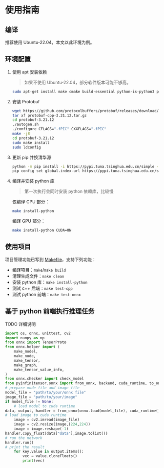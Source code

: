 ﻿# 使用指南

## 编译

推荐使用 Ubuntu-22.04，本文以此环境为例。

## 环境配置

1. 使用 apt 安装依赖

   > 如果不使用 Ubuntu-22.04，部分软件版本可能不够高。

   ```bash
   sudo apt-get install make cmake build-essential python-is-python3 python-dev-is-python3 python3-pip libdw-dev
   ```

2. 安装 Protobuf

   ```bash
   wget https://github.com/protocolbuffers/protobuf/releases/download/v21.12/protobuf-cpp-3.21.12.tar.gz
   tar xf protobuf-cpp-3.21.12.tar.gz
   cd protobuf-3.21.12
   ./autogen.sh
   ./configure CFLAGS="-fPIC" CXXFLAGS="-fPIC"
   make -j8
   cd protobuf-3.21.12
   sudo make install
   sudo ldconfig
   ```

3. 更新 pip 并换清华源

   ```bash
   python -m pip install -i https://pypi.tuna.tsinghua.edu.cn/simple --upgrade pip
   pip config set global.index-url https://pypi.tuna.tsinghua.edu.cn/simple
   ```

4. 编译并安装 python 库

   > 第一次执行会同时安装 python 依赖库，比较慢

   仅编译 CPU 部分：

   ```bash
   make install-python
   ```

   编译 GPU 部分：

   ```bash
   make install-python CUDA=ON
   ```

## 使用项目

项目管理功能已写到 [Makefile](Makefile)，支持下列功能：

- 编译项目：`make`/`make build`
- 清理生成文件：`make clean`
- 安装 python 库：`make install-python`
- 测试 c++ 后端：`make test-cpp`
- 测试 python 前端：`make test-onnx`

## 基于 python 前端执行推理任务

TODO 详细说明

```python
import os, onnx, unittest, cv2
import numpy as np
from onnx import TensorProto
from onnx.helper import (
    make_model,
    make_node,
    make_tensor,
    make_graph,
    make_tensor_value_info,
)
from onnx.checker import check_model
from pyinfinitensor.onnx import from_onnx, backend, cuda_runtime, to_onnx
# prepare mode file and image file
model_file = "path/to/your/onnx file"
image_file = "path/to/your/image"
if model_file != None:
    # load model to cuda runtime
data, output, handler = from_onnx(onnx.load(model_file), cuda_runtime())
# load image to cuda runtime
    image = cv2.imread(image_file)
    image = cv2.resize(image,(224,224))
    image = image.reshape(-1)
handler.copy_float(data["data"],image.tolist())
# run the network
handler.run()
# print the result
    for key,value in output.items():
        vec = value.cloneFloats()
        print(vec)

```
